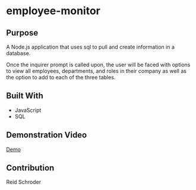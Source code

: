 # employee-monitor

## Purpose
A Node.js application that uses sql to pull and create information in a database. 

Once the inquirer prompt is called upon, the user will be faced with options to view all employees, departments, and roles in their company as well as the option to add to each of the three tables. 

## Built With
* JavaScript
* SQL

## Demonstration Video
[Demo](https://drive.google.com/file/d/1D8a_V839T2feEOjd_zF7WQpFuTfarZal/view)


## Contribution
Reid Schroder